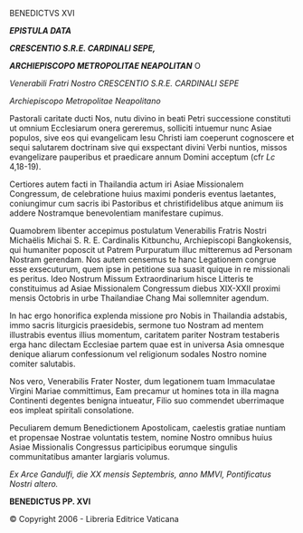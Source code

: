 BENEDICTVS XVI

***EPISTULA DATA***

***CRESCENTIO S.R.E. CARDINALI SEPE,***

***ARCHIEPISCOPO METROPOLITAE NEAPOLITAN*** O

*Venerabili Fratri Nostro CRESCENTIO S.R.E. CARDINALI SEPE*

*Archiepiscopo Metropolitae Neapolitano*

Pastorali caritate ducti Nos, nutu divino in beati Petri successione constituti ut omnium Ecclesiarum onera gereremus, solliciti intuemur nunc Asiae populos, sive eos qui evangelicam Iesu Christi iam coeperunt cognoscere et sequi salutarem doctrinam sive qui exspectant divini Verbi nuntios, missos evangelizare pauperibus et praedicare annum Domini acceptum (cfr *Lc* 4,18-19).

Certiores autem facti in Thailandia actum iri Asiae Missionalem Congressum, de celebratione huius maximi ponderis eventus laetantes, coniungimur cum sacris ibi Pastoribus et christifidelibus atque animum iis addere Nostramque benevolentiam manifestare cupimus.

Quamobrem libenter accepimus postulatum Venerabilis Fratris Nostri Michaëlis Michai S. R. E. Cardinalis Kitbunchu, Archiepiscopi Bangkokensis, qui humaniter poposcit ut Patrem Purpuratum illuc mitteremus ad Personam Nostram gerendam. Nos autem censemus te hanc Legationem congrue esse exsecuturum, quem ipse in petitione sua suasit quique in re missionali es peritus. Ideo Nostrum Missum Extraordinarium hisce Litteris te constituimus ad Asiae Missionalem Congressum diebus XIX-XXII proximi mensis Octobris in urbe Thailandiae Chang Mai sollemniter agendum.

In hac ergo honorifica explenda missione pro Nobis in Thailandia adstabis, immo sacris liturgicis praesidebis, sermone tuo Nostram ad mentem illustrabis eventus illius momentum, caritatem pariter Nostram testaberis erga hanc dilectam Ecclesiae partem quae est in universa Asia omnesque denique aliarum confessionum vel religionum sodales Nostro nomine comiter salutabis.

Nos vero, Venerabilis Frater Noster, dum legationem tuam Immaculatae Virgini Mariae committimus, Eam precamur ut homines tota in illa magna Continenti degentes benigna intueatur, Filio suo commendet uberrimaque eos impleat spiritali consolatione.

Peculiarem demum Benedictionem Apostolicam, caelestis gratiae nuntiam et propensae Nostrae voluntatis testem, nomine Nostro omnibus huius Asiae Missionalis Congressus participibus eorumque singulis communitatibus amanter largiaris volumus.

*Ex Arce Gandulfi, die XX mensis Septembris, anno MMVI, Pontificatus Nostri altero.*

**BENEDICTUS PP. XVI**

© Copyright 2006 - Libreria Editrice Vaticana